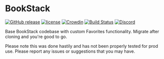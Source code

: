 # BookStack

[![GitHub release](https://img.shields.io/github/release/BookStackApp/BookStack.svg)](https://github.com/BookStackApp/BookStack/releases/latest)
[![license](https://img.shields.io/badge/License-MIT-yellow.svg)](https://github.com/BookStackApp/BookStack/blob/master/LICENSE)
[![Crowdin](https://badges.crowdin.net/bookstack/localized.svg)](https://crowdin.com/project/bookstack)
[![Build Status](https://github.com/BookStackApp/BookStack/workflows/phpunit/badge.svg)](https://github.com/BookStackApp/BookStack/actions)
[![Discord](https://img.shields.io/static/v1?label=Chat&message=Discord&color=738adb&logo=discord)](https://discord.gg/ztkBqR2)

Base BookStack codebase with custom Favorites functionality. Migrate after cloning and you're good to go. 

Please note this was done hastily and has not been properly tested for prod use. Please report any issues or suggestions that you may have.
